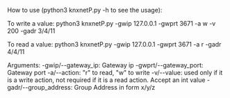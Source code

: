  How to use (python3 knxnetP.py -h to see the usage):

 To write a value:
   python3 knxnetP.py -gwip 127.0.0.1 -gwprt 3671 -a w -v 200 -gadr 3/4/11

 To read a value:
   python3 knxnetP.py -gwip 127.0.0.1 -gwprt 3671 -a r -gadr 4/4/11

 Arguments:
   -gwip/--gateway_ip: Gateway ip
   -gwprt/--gateway_port: Gateway port
   -a/--action: "r" to read, "w" to write
   -v/--value: used only if it is a write action, not required if it is a read action.
               Accept an int value
   -gadr/--group_address: Group Address in form x/y/z
